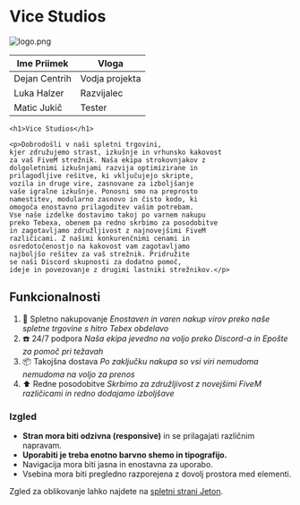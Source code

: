 
# Vice Studios

![logo.png](https://i.gyazo.com/dc0c5959dc12e96b208c15b6e895463f.png)

| Ime Priimek | Vloga |
| ----------- | ----------- |
| Dejan Centrih | Vodja projekta |
| Luka Halzer | Razvijalec |
| Matic Jukič | Tester |

```
<h1>Vice Studios</h1>

<p>Dobrodošli v naši spletni trgovini, 
kjer združujemo strast, izkušnje in vrhunsko kakovost 
za vaš FiveM strežnik. Naša ekipa strokovnjakov z 
dolgoletnimi izkušnjami razvija optimizirane in 
prilagodljive rešitve, ki vključujejo skripte, 
vozila in druge vire, zasnovane za izboljšanje 
vaše igralne izkušnje. Ponosni smo na preprosto 
namestitev, modularno zasnovo in čisto kodo, ki 
omogoča enostavno prilagoditev vašim potrebam. 
Vse naše izdelke dostavimo takoj po varnem nakupu 
preko Tebexa, obenem pa redno skrbimo za posodobitve 
in zagotavljamo združljivost z najnovejšimi FiveM
različicami. Z našimi konkurenčnimi cenami in 
osredotočenostjo na kakovost vam zagotavljamo 
najboljšo rešitev za vaš strežnik. Pridružite 
se naši Discord skupnosti za dodatno pomoč, 
ideje in povezovanje z drugimi lastniki strežnikov.</p>

```
## Funkcionalnosti

1. 🛒 Spletno nakupovanje *Enostaven in varen nakup virov preko naše spletne trgovine s hitro Tebex obdelavo*
2. ☎️ 24/7 podpora *Naša ekipa jevedno na voljo preko Discord-a in Epošte za pomoč pri težavah*
3. 📦 Takojšna dostava *Po zaključku nakupa so vsi viri nemudoma nemudoma na voljo za prenos*
4. ⬆️ Redne posodobitve *Skrbimo za združljivost z novejšimi FiveM različicami in redno dodajamo izboljšave*


### Izgled

- **Stran mora biti odzivna (responsive)** in se prilagajati različnim napravam.  
- **Uporabiti je treba enotno barvno shemo in tipografijo.**  
- Navigacija mora biti jasna in enostavna za uporabo.  
- Vsebina mora biti pregledno razporejena z dovolj prostora med elementi.  

Zgled za oblikovanje lahko najdete na [spletni strani Jeton](https://www.jeton.com/).

